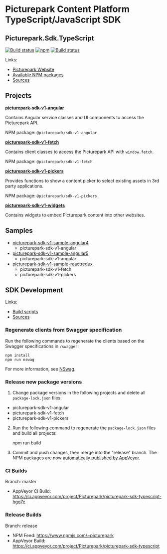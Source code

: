 # Picturepark Content Platform TypeScript/JavaScript SDK
## Picturepark.Sdk.TypeScript

[![Build status](https://img.shields.io/appveyor/ci/Picturepark/picturepark-sdk-typescript.svg?label=build)](https://ci.appveyor.com/project/Picturepark/picturepark-sdk-typescript)
[![npm](https://img.shields.io/npm/v/@picturepark/sdk-v1-angular.svg)](https://www.npmjs.com/~picturepark)
[![Build status](https://img.shields.io/appveyor/ci/Picturepark/picturepark-sdk-typescript-hgo7c.svg?label=CI+build)](https://ci.appveyor.com/project/Picturepark/picturepark-sdk-typescript-hgo7c)

Links:

- [Picturepark Website](https://picturepark.com/)
- [Available NPM packages](https://www.npmjs.com/~picturepark)
- [Sources](src/)

## Projects

**[picturepark-sdk-v1-angular](docs/picturepark-sdk-v1-angular/README.md)** 

Contains Angular service classes and UI components to access the Picturepark API.

NPM package: `@picturepark/sdk-v1-angular`

**[picturepark-sdk-v1-fetch](docs/picturepark-sdk-v1-fetch/README.md)**

Contains client classes to access the Picturepark API with `window.fetch`. 

NPM package: `@picturepark/sdk-v1-fetch`

**[picturepark-sdk-v1-pickers](docs/picturepark-sdk-v1-pickers/README.md)**

Provides functions to show a content picker to select existing assets in 3rd party applications.

NPM package: `@picturepark/sdk-v1-pickers`

**[picturepark-sdk-v1-widgets](docs/picturepark-sdk-v1-widgets/README.md)**

Contains widgets to embed Picturepark content into other websites.

## Samples

- [picturepark-sdk-v1-sample-angular4](https://github.com/Picturepark/Picturepark.SDK.TypeScript/tree/master/samples/picturepark-sdk-v1-sample-angular4)
    - picturepark-sdk-v1-angular
- [picturepark-sdk-v1-sample-angular5](https://github.com/Picturepark/Picturepark.SDK.TypeScript/tree/master/samples/picturepark-sdk-v1-sample-angular5)
    - picturepark-sdk-v1-angular
- [picturepark-sdk-v1-sample-reactredux](https://github.com/Picturepark/Picturepark.SDK.TypeScript/tree/master/samples/picturepark-sdk-v1-sample-reactredux)
    - picturepark-sdk-v1-fetch
    - picturepark-sdk-v1-pickers

## SDK Development

Links: 

- [Build scripts](SCRIPTS.md)
- [Sources](src/)

### Regenerate clients from Swagger specification

Run the following commands to regenerate the clients based on the Swagger specifications in `/swagger`: 

    npm install
  	npm run nswag

For more information, see [NSwag](http://nswag.org).

### Release new package versions

1. Change package versions in the following projects and delete all `package-lock.json` files: 

- picturepark-sdk-v1-angular
- picturepark-sdk-v1-fetch
- picturepark-sdk-v1-pickers

2. Run the following command to regenerate the `package-lock.json` files and build all projects:

    npm run build

3. Commit and push changes, then merge into the "release" branch. The NPM packages are now [automatically published by AppVeyor](https://ci.appveyor.com/project/Picturepark/picturepark-sdk-typescript).

### CI Builds

Branch: master

- AppVeyor CI Build: https://ci.appveyor.com/project/Picturepark/picturepark-sdk-typescript-hgo7c

### Release Builds

Branch: release

- NPM Feed: https://www.npmjs.com/~picturepark
- AppVeyor Build: https://ci.appveyor.com/project/Picturepark/picturepark-sdk-typescript
